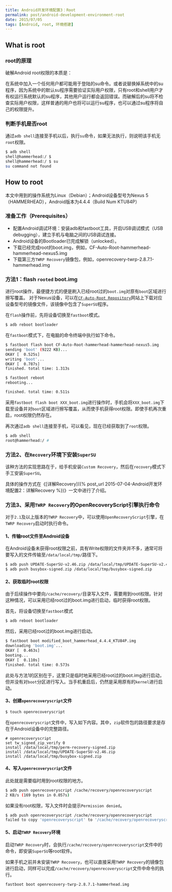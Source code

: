 ```yaml
---
title: Android开发环境配置3：Root
permalink: post/android-development-environment-root
date: 2015/07/05
tags: [Android, root, 环境搭建]
---
```


## What is root

### root的原理

破解Android root权限的本质是：

在系统中加入一个任何用户都可能用于登陆的su命令。或者说替换掉系统中的su程序，因为系统中的默认su程序需要验证实际用户权限，只有root和shell用户才有权运行系统默认的su程序，其他用户运行都会返回错误。而破解后的su将不检查实际用户权限，这样普通的用户也将可以运行su程序，也可以通过su程序将自己的权限提升。


### 判断手机是否root

通过`adb shell`连接至手机以后，执行`su`命令，如果无法执行，则说明该手机无`root`权限。

~~~bash
$ adb shell
shell@hammerhead:/ $
shell@hammerhead:/ $ su
su command not found
~~~


## How to root

本文中用到的操作系统为Linux（Debian）；Android设备型号为Nexus 5（HAMMERHEAD），Android版本为4.4.4（Build Num KTU84P）

### 准备工作（Prerequisites）

- 配置Android调试环境：安装adb和fastboot工具，开启USB调试模式（USB debugging），建立手机与电脑之间的USB调试连接。
- Android设备的Bootloader已完成解锁（unlocked）。
- 下载已经完成root的boot.img，例如，CF-Auto-Root-hammerhead-hammerhead-nexus5.img
- 下载第三方`TWRP Recovery`镜像包，例如，openrecovery-twrp-2.8.7.1-hammerhead.img

### 方法1：flash `rooted` boot.img

进行root操作，最便捷方式的便是刷入已经root过的`boot.img`对原有`boot`区域进行擦写覆盖。
对于Nexus设备，可以在[`CF-Auto-Root Repository`](https://autoroot.chainfire.eu/)网站上下载对应设备型号的镜像文件，该镜像中包含了`SuperSU`程序。

在`flash`操作前，先将设备切换至`fastboot`模式。

~~~bash
$ adb reboot bootloader
~~~

在`fastboot`模式下，在电脑的命令终端中执行如下命令。

~~~bash
$ fastboot flash boot CF-Auto-Root-hammerhead-hammerhead-nexus5.img
sending 'boot' (9222 KB)...
OKAY [  0.525s]
writing 'boot'...
OKAY [  0.787s]
finished. total time: 1.313s

$ fastboot reboot
rebooting...

finished. total time: 0.511s
~~~

采用`fastboot flash boot XXX_boot.img`进行操作时，手机会将`XXX_boot.img`下载至设备并对`boot`区域进行擦写覆盖，从而使手机获得root权限。即使手机再次重启，root权限仍然存在。

再次通过`adb shell`连接至手机，可以看见，现在已经获取到了`root`权限。

~~~bash
$ adb shell
root@hammerhead:/ #
~~~

### 方法2、在`Recovery`环境下安装`SuperSU`

该种方法的实现思路在于，给手机安装`Custom Recovery`，然后在`recovery`模式下手工安装`SuperSU`。

具体的操作方式在《[详解Recovery]({% post_url 2015-07-04-Android开发环境配置2：详解Recovery %})》一文中进行了介绍。

### 方法3、采用`TWRP Recovery`的OpenRecoveryScript引擎执行命令

对于`2.1`及以上版本的`TWRP Recovery`中，可以使用`OpenRecoveryScript`引擎，在`TWRP Recovery`启动时执行命令。

#### 1、传输root文件至Android设备

在Android设备未获得root权限之前，具有Write权限的文件夹并不多，通常可将要写入的文件传输至`/data/local/tmp/`路径下。

~~~bash
$ adb push UPDATE-SuperSU-v2.46.zip /data/local/tmp/UPDATE-SuperSU-v2.46.zip
$ adb push busybox-signed.zip /data/local/tmp/busybox-signed.zip
~~~

#### 2、获取临时root权限

由于后续操作中要向`/cache/recovery/`目录写入文件，需要用到root权限。针对这种情况，可以采用已经root过的boot.img进行启动，临时获得root权限。

首先，将设备切换至`fastboot`模式

~~~bash
$ adb reboot bootloader
~~~

然后，采用已经root过的boot.img进行启动。

~~~bash
$ fastboot boot modified_boot_hammerhead_4.4.4_KTU84P.img
downloading 'boot.img'...
OKAY [  0.463s]
booting...
OKAY [  0.110s]
finished. total time: 0.573s
~~~

此处与方法1的区别在于，这里只是临时地采用已经root过的boot.img进行启动，但并没有对`boot`分区进行写入。当手机重启后，仍然是采用原有的`kernel`进行启动。

#### 3、创建`openrecoveryscript`文件

~~~bash
$ touch openrecoveryscript
~~~

在`openrecoveryscript`文件中，写入如下内容。其中，`zip`软件包的路径要求是存在于Android设备中的完整路径。

~~~vim
# openrecoveryscript
set tw_signed_zip_verify 0
install /data/local/tmp/perm-recovery-signed.zip
install /data/local/tmp/UPDATE-SuperSU-v2.46.zip
install /data/local/tmp/busybox-signed.zip
~~~

#### 4、写入`openrecoveryscript`文件

此处就是需要临时用到root权限的地方。

~~~bash
$ adb push openrecoveryscript /cache/recovery/openrecoveryscript
2 KB/s (169 bytes in 0.057s)
~~~

如果没有root权限，写入文件时会提示`Permission denied`。

~~~bash
$ adb push openrecoveryscript /cache/recovery/openrecoveryscript
failed to copy 'openrecoveryscript' to '/cache/recovery/openrecoveryscript': Permission denied
~~~

#### 5、启动`TWRP Recovery`环境

启动`TWRP Recovery`时，会执行`/cache/recovery/openrecoveryscript`文件中的命令，即安装`SuperSU`等root软件。

如果手机之前并未安装`TWRP Recovery`，也可以直接采用`TWRP Recovery`的镜像包进行启动，同样可以完成`/cache/recovery/openrecoveryscript`文件中命令的执行。

~~~bash
fastboot boot openrecovery-twrp-2.8.7.1-hammerhead.img
~~~
